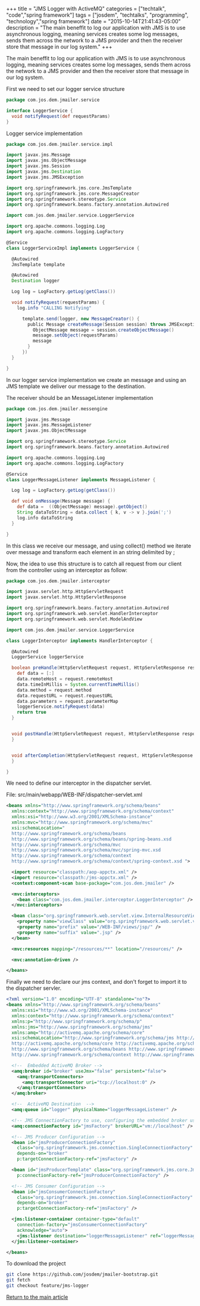 +++
title = "JMS Logger with ActiveMQ"
categories = ["techtalk", "code","spring framework"]
tags = ["josdem", "techtalks", "programming", "technology","spring framework"]
date = "2015-10-14T21:41:43-05:00"
description = "The main beneffit to log our application with JMS is to use asynchronous logging, meaning services creates some log messages, sends them across the network to a JMS provider and then the receiver store that message in our log system."
+++

The main beneffit to log our application with JMS is to use asynchronous logging, meaning services creates some log messages, sends them across the network to a JMS provider and then the receiver store that message in our log system.

First we need to set our logger service structure

```groovy
package com.jos.dem.jmailer.service

interface LoggerService {
  void notifyRequest(def requestParams)
}
```

Logger service implementation

```groovy
package com.jos.dem.jmailer.service.impl

import javax.jms.Message
import javax.jms.ObjectMessage
import javax.jms.Session
import javax.jms.Destination
import javax.jms.JMSException

import org.springframework.jms.core.JmsTemplate
import org.springframework.jms.core.MessageCreator
import org.springframework.stereotype.Service
import org.springframework.beans.factory.annotation.Autowired

import com.jos.dem.jmailer.service.LoggerService

import org.apache.commons.logging.Log
import org.apache.commons.logging.LogFactory

@Service
class LoggerServiceImpl implements LoggerService {

  @Autowired
  JmsTemplate template

  @Autowired
  Destination logger

  Log log = LogFactory.getLog(getClass())

  void notifyRequest(requestParams) {
    log.info "CALLING Notifying"

      template.send(logger, new MessageCreator() {
        public Message createMessage(Session session) throws JMSException {
          ObjectMessage message = session.createObjectMessage()
          message.setObject(requestParams)
          message
        }
      })
  }

}
```

In our logger service implementation we create an message and using an JMS template we deliver our message to the destination.

The receiver should be an MessageListener implementation

```groovy
package com.jos.dem.jmailer.messengine

import javax.jms.Message
import javax.jms.MessageListener
import javax.jms.ObjectMessage

import org.springframework.stereotype.Service
import org.springframework.beans.factory.annotation.Autowired

import org.apache.commons.logging.Log
import org.apache.commons.logging.LogFactory

@Service
class LoggerMessageListener implements MessageListener {

  Log log = LogFactory.getLog(getClass())

  def void onMessage(Message message) {
    def data =  ((ObjectMessage) message).getObject()
    String dataToString = data.collect { k, v -> v }.join(';')
    log.info dataToString
  }

}
```

In this class we receive our message, and using collect() method we iterate over message and transform each element in an string delimited by ;

Now, the idea to use this structure is to catch all request from our client from the controller using an interceptor as follow:

```groovy
package com.jos.dem.jmailer.interceptor

import javax.servlet.http.HttpServletRequest
import javax.servlet.http.HttpServletResponse

import org.springframework.beans.factory.annotation.Autowired
import org.springframework.web.servlet.HandlerInterceptor
import org.springframework.web.servlet.ModelAndView

import com.jos.dem.jmailer.service.LoggerService

class LoggerInterceptor implements HandlerInterceptor {

  @Autowired
  LoggerService loggerService

  boolean preHandle(HttpServletRequest request, HttpServletResponse response, Object handler) {
    def data = [:]
    data.remoteHost = request.remoteHost
    data.timeInMillis = System.currentTimeMillis()
    data.method = request.method
    data.requestURL = request.requestURL
    data.parameters = request.parameterMap
    loggerService.notifyRequest(data)
    return true
  }


  void postHandle(HttpServletRequest request, HttpServletResponse response, Object handler, ModelAndView modelAndView) {
  }


  void afterCompletion(HttpServletRequest request, HttpServletResponse response, Object handler, Exception ex) {
  }

}
```

We need to define our interceptor in the dispatcher servlet.

File: src/main/webapp/WEB-INF/dispatcher-servlet.xml

```xml
<beans xmlns="http://www.springframework.org/schema/beans"
  xmlns:context="http://www.springframework.org/schema/context"
  xmlns:xsi="http://www.w3.org/2001/XMLSchema-instance"
  xmlns:mvc="http://www.springframework.org/schema/mvc"
  xsi:schemaLocation="
  http://www.springframework.org/schema/beans
  http://www.springframework.org/schema/beans/spring-beans.xsd
  http://www.springframework.org/schema/mvc
  http://www.springframework.org/schema/mvc/spring-mvc.xsd
  http://www.springframework.org/schema/context
  http://www.springframework.org/schema/context/spring-context.xsd ">

  <import resource="classpath:/aop-appctx.xml" />
  <import resource="classpath:/jms-appctx.xml" />
  <context:component-scan base-package="com.jos.dem.jmailer" />

  <mvc:interceptors>
    <bean class="com.jos.dem.jmailer.interceptor.LoggerInterceptor" />
  </mvc:interceptors>

  <bean class="org.springframework.web.servlet.view.InternalResourceViewResolver">
    <property name="viewClass" value="org.springframework.web.servlet.view.JstlView"/>
    <property name="prefix" value="/WEB-INF/views/jsp/" />
    <property name="suffix" value=".jsp" />
  </bean>

  <mvc:resources mapping="/resources/**" location="/resources/" />

  <mvc:annotation-driven />

</beans>
```

Finally we need to declare our jms context, and don't forget to import it to the dispatcher servler.

```xml
<?xml version="1.0" encoding="UTF-8" standalone="no"?>
<beans xmlns="http://www.springframework.org/schema/beans"
  xmlns:xsi="http://www.w3.org/2001/XMLSchema-instance"
  xmlns:context="http://www.springframework.org/schema/context"
  xmlns:p="http://www.springframework.org/schema/p"
  xmlns:jms="http://www.springframework.org/schema/jms"
  xmlns:amq="http://activemq.apache.org/schema/core"
  xsi:schemaLocation="http://www.springframework.org/schema/jms http://www.springframework.org/schema/jms/spring-jms.xsd
  http://activemq.apache.org/schema/core http://activemq.apache.org/schema/core/activemq-core.xsd
  http://www.springframework.org/schema/beans http://www.springframework.org/schema/beans/spring-beans-4.0.xsd
  http://www.springframework.org/schema/context http://www.springframework.org/schema/context/spring-context-4.0.xsd">

  <!--  Embedded ActiveMQ Broker -->
  <amq:broker id="broker" useJmx="false" persistent="false">
    <amq:transportConnectors>
      <amq:transportConnector uri="tcp://localhost:0" />
    </amq:transportConnectors>
  </amq:broker>

  <!--  ActiveMQ Destination  -->
  <amq:queue id="logger" physicalName="loggerMessageListener" />

  <!-- JMS ConnectionFactory to use, configuring the embedded broker using XML -->
  <amq:connectionFactory id="jmsFactory" brokerURL="vm://localhost" />

  <!-- JMS Producer Configuration -->
  <bean id="jmsProducerConnectionFactory"
    class="org.springframework.jms.connection.SingleConnectionFactory"
    depends-on="broker"
    p:targetConnectionFactory-ref="jmsFactory" />

  <bean id="jmsProducerTemplate" class="org.springframework.jms.core.JmsTemplate"
    p:connectionFactory-ref="jmsProducerConnectionFactory" />

  <!-- JMS Consumer Configuration -->
  <bean id="jmsConsumerConnectionFactory"
    class="org.springframework.jms.connection.SingleConnectionFactory"
    depends-on="broker"
    p:targetConnectionFactory-ref="jmsFactory" />

  <jms:listener-container container-type="default"
    connection-factory="jmsConsumerConnectionFactory"
    acknowledge="auto">
    <jms:listener destination="loggerMessageListener" ref="loggerMessageListener" />
  </jms:listener-container>

</beans>
```

To download the project

```bash
git clone https://github.com/josdem/jmailer-bootstrap.git
git fetch
git checkout feature/jms-logger
```

[Return to the main article](/techtalk/spring)

